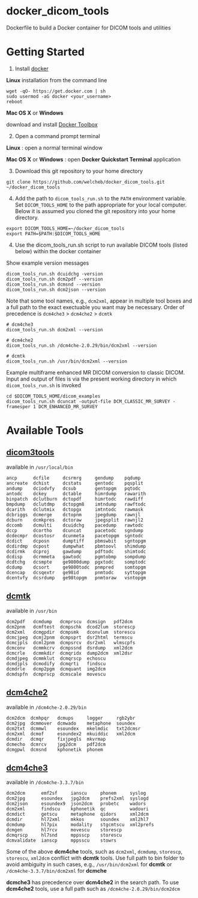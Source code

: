 docker_dicom_tools
==================

Dockerfile to build a Docker container for DICOM tools and utilities

Getting Started
===============

1. Install [docker](https://www.docker.com)

  **Linux** installation from the command line
  ~~~
  wget -qO- https://get.docker.com | sh
  sudo usermod -aG docker <your_username>
  reboot
  ~~~

  **Mac OS X** or **Windows**

  download and install [Docker Toolbox](https://www.docker.com/products/docker-toolbox)

2. Open a command prompt terminal

  **Linux** : open a normal terminal window

  **Mac OS X** or **Windows** : open **Docker Quickstart Terminal** application

3. Download this git repository to your home directory

  ~~~
  git clone https://github.com/welcheb/docker_dicom_tools.git ~/docker_dicom_tools
  ~~~

4. Add the path to `dicom_tools_run.sh` to the `PATH` environment variable. Set `DICOM_TOOLS_HOME` to the path appropriate for your local computer. Below it is assumed you cloned the git repository into your home directory.

  ~~~
  export DICOM_TOOLS_HOME=~/docker_dicom_tools
  export PATH=$PATH:$DICOM_TOOLS_HOME
  ~~~

4. Use the dicom_tools_run.sh script to run available DICOM tools (listed below) within the docker container

  Show example version messages
  ~~~
  dicom_tools_run.sh dcuidchg -version
  dicom_tools_run.sh dcm2pdf --version
  dicom_tools_run.sh dcmsnd --version
  dicom_tools_run.sh dcm2json --version
  ~~~

  Note that some tool names, e.g., `dcm2xml`, appear in multiple tool boxes and a full path to the exact exectuable you want may be necessary. Order of precedence is `dcm4che3` > `dcm4che2` > `dcmtk`
  ~~~
  # dcm4che3
  dicom_tools_run.sh dcm2xml --version

  # dcm4che2
  dicom_tools_run.sh /dcm4che-2.0.29/bin/dcm2xml --version

  # dcmtk
  dicom_tools_run.sh /usr/bin/dcm2xml --version
  ~~~

  Example multiframe enhanced MR DICOM conversion to classic DICOM. Input and output of files is via the present working directory in which `dicom_tools_run.sh` is invoked
  ~~~
  cd $DICOM_TOOLS_HOME/dicom_examples
  dicom_tools_run.sh dcuncat -output-file DCM_CLASSIC_MR_SURVEY -framesper 1 DCM_ENHANCED_MR_SURVEY
  ~~~

Available Tools
===============

[dicom3tools](http://www.dclunie.com/dicom3tools)
-------------
available in `/usr/local/bin`
~~~
ancp      dcfile     dcsrmrg     gendump    pqdump
ancreate  dchist     dcstats     gentodc    pqsplit
andump    dciodvfy   dcsub       gentopgm   pqtodc
antodc    dckey      dctable     himrdump   rawarith
binpatch  dclutburn  dctopdf     himrtodc   rawdiff
bmpdump   dclutdmp   dctopgm8    imtndump   rawftodc
dcarith   dclutmix   dctopgx     imtntodc   rawmask
dcbriggs  dcmerge    dctopnm     jpegdump   rawnjl
dcburn    dcmkpres   dctoraw     jpegsplit  rawnjl2
dccomb    dcmulti    dcuidchg    pacedump   rawtodc
dccp      dcortho    dcuncat     pacetodc   sgndump
dcdecmpr  dcostosr   dcunmeta    pacetopgm  sgntodc
dcdict    dcposn     dumptiff    pbmswbit   sgntopgm
dcdirdmp  dcpost     dumpwhat    pbmtoovl   shimdump
dcdirmk   dcproj     gawdump     pdftodc    shimtodc
dcdisp    dcrmmeta   gawtodc     pgmtobmp   sompdump
dcdtchg   dcsmpte    ge9800dump  pgxtodc    somptodc
dcdump    dcsort     ge9800todc  pnmpred    somtopgm
dcencap   dcsqextr   ge98id      pnmtodc    syttopgm
dcentvfy  dcsrdump   ge98topgm   pnmtoraw   vsntopgm
~~~

[dcmtk](http://dcmtk.org/dcmtk.php.en)
-------
available in `/usr/bin`
~~~
dcm2pdf   dcmdump   dcmprscu  dcmsign   pdf2dcm
dcm2pnm   dcmftest  dcmpschk  dcod2lum  storescp
dcm2xml   dcmgpdir  dcmpsmk   dconvlum  storescu
dcmcjpeg  dcmj2pnm  dcmpsprt  dsr2html  termscu
dcmcjpls  dcml2pnm  dcmpsrcv  dsr2xml   wlmscpfs
dcmconv   dcmmkcrv  dcmpssnd  dsrdump   xml2dcm
dcmcrle   dcmmkdir  dcmqridx  dump2dcm  xml2dsr
dcmdjpeg  dcmmklut  dcmqrscp  echoscu
dcmdjpls  dcmodify  dcmqrti   findscu
dcmdrle   dcmp2pgm  dcmquant  img2dcm
dcmdspfn  dcmprscp  dcmscale  movescu
~~~

[dcm4che2](https://sourceforge.net/projects/dcm4che/files/dcm4che2/)
---------
available in `/dcm4che-2.0.29/bin`
~~~
dcm2dcm  dcmhpqr   dcmups     logger     rgb2ybr
dcm2jpg  dcmmover  dcmwado    metaphone  soundex
dcm2txt  dcmmwl    esoundex   mkelmdic   txt2dcmsr
dcm2xml  dcmof     esoundex2  mkuiddic   xml2dcm
dcmdir   dcmqr     fixjpegls  mkvrmap
dcmecho  dcmrcv    jpg2dcm    pdf2dcm
dcmgpwl  dcmsnd    kphonetik  phonem
~~~

[dcm4che3](https://sourceforge.net/projects/dcm4che/files/dcm4che3/)
---------
available in `/dcm4che-3.3.7/bin`
~~~
dcm2dcm      emf2sf     ianscu     phonem     syslog
dcm2jpg      esoundex   jpg2dcm    prefs2xml  syslogd
dcm2json     esoundex9  json2dcm   probetc    wadors
dcm2xml      findscu    kphonetik  qc         wadouri
dcmdict      getscu     metaphone  qidors     xml2dcm
dcmdir       hl72xml    mkkos      soundex    xml2hl7
dcmdump      hl7pix     modality   stgcmtscu  xml2prefs
dcmgen       hl7rcv     movescu    storescp
dcmqrscp     hl7snd     mppsscp    storescu
dcmvalidate  ianscp     mppsscu    stowrs
~~~

Some of the above **dcm4che** tools, such as `dcm2xml`, `dcmdump`, `storescp`, `storescu`, `xml2dcm` conflict with **dcmtk** tools. Use full path to bin folder to avoid ambiguity in such cases, e.g., `/usr/bin/dcm2xml` for **dcmtk** or `/dcm4che-3.3.7/bin/dcm2xml` for **dcmche**

**dcmche3** has precedence over **dcm4che2** in the search path. To use **dcm4che2** tools, use a full path such as `/dcm4che-2.0.29/bin/dcm2dcm`
